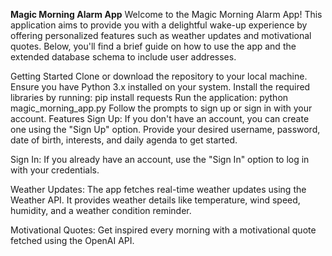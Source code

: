 **Magic Morning Alarm App**
Welcome to the Magic Morning Alarm App! This application aims to provide you with a delightful wake-up experience by offering personalized features such as weather updates and motivational quotes. Below, you'll find a brief guide on how to use the app and the extended database schema to include user addresses.

Getting Started
Clone or download the repository to your local machine.
Ensure you have Python 3.x installed on your system.
Install the required libraries by running: pip install requests
Run the application: python magic_morning_app.py
Follow the prompts to sign up or sign in with your account.
Features
Sign Up: If you don't have an account, you can create one using the "Sign Up" option. Provide your desired username, password, date of birth, interests, and daily agenda to get started.

Sign In: If you already have an account, use the "Sign In" option to log in with your credentials.

Weather Updates: The app fetches real-time weather updates using the Weather API. It provides weather details like temperature, wind speed, humidity, and a weather condition reminder.

Motivational Quotes: Get inspired every morning with a motivational quote fetched using the OpenAI API.